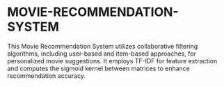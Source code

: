 # MOVIE-RECOMMENDATION-SYSTEM
This Movie Recommendation System utilizes collaborative filtering algorithms, including user-based and item-based approaches, for personalized movie suggestions. It employs TF-IDF for feature extraction and computes the sigmoid kernel between matrices to enhance recommendation accuracy.
